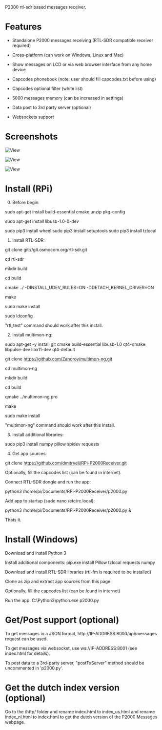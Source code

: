 P2000 rtl-sdr based messages receiver.

# Features

- Standalone P2000 messages receiving (RTL-SDR compatible receiver required)

- Cross-platform (can work on Windows, Linux and Mac)

- Show messages on LCD or via web browser interface from any home device

- Capcodes phonebook (note: user should fill capcodes.txt before using)

- Capcodes optional filter (white list)

- 5000 messages memory (can be increased in settings)

- Data post to 3rd party server (optional)

- Websockets support

# Screenshots

![View](/screenshots/RPi_P2000.jpg)

![View](/screenshots/RPi_P2000_web.jpg)

![View](/screenshots/ConsoleOutput.jpg)

# Install (RPi)

0) Before begin:

sudo apt-get install build-essential cmake unzip pkg-config

sudo apt-get install libusb-1.0-0-dev

sudo pip3 install wheel
sudo pip3 install setuptools
sudo pip3 install tzlocal

1) Install RTL-SDR:

git clone git://git.osmocom.org/rtl-sdr.git

cd rtl-sdr

mkdir build

cd build

cmake ../ -DINSTALL_UDEV_RULES=ON -DDETACH_KERNEL_DRIVER=ON

make

sudo make install

sudo ldconfig


"rtl_test" command should work after this install.

2) Install multimon-ng:

sudo apt-get -y install git cmake build-essential libusb-1.0 qt4-qmake libpulse-dev libx11-dev qt4-default

git clone https://github.com/Zanoroy/multimon-ng.git

cd multimon-ng

mkdir build

cd build

qmake ../multimon-ng.pro

make

sudo make install


"multimon-ng" command should work after this install.

3) Install additional libraries:

sudo pip3 install numpy pillow spidev requests

4) Get app sources:

git clone https://github.com/dmitryelj/RPi-P2000Receiver.git

Optionally, fill the capcodes list (can be found in internet).

Connect RTL-SDR dongle and run the app:

python3 /home/pi/Documents/RPi-P2000Receiver/p2000.py

Add app to startup (sudo nano /etc/rc.local):

python3 /home/pi/Documents/RPi-P2000Receiver/p2000.py &

Thats it.

# Install (Windows)

Download and install Python 3

Install additional components: pip.exe install Pillow tzlocal requests numpy

Download and install RTL-SDR libraries (rtl-fm is required to be installed)

Clone as zip and extract app sources from this page

Optionally, fill the capcodes list (can be found in internet)

Run the app: C:\Python3\python.exe p2000.py 

# Get/Post support (optional) 

To get messages in a JSON format, http://IP-ADDRESS:8000/api/messages request can be used.

To get messages via websocket, use ws://IP-ADDRESS:8001 (see index.html for details).

To post data to a 3rd-party server, "postToServer" method should be uncommented in 'p2000.py'. 

# Get the dutch index version (optional)

Go to the /http/ folder and rename index.html to index_us.html and rename index_nl.html to index.html to get the dutch version of the P2000 Messages webpage.